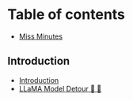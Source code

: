 # Table of contents

* [Miss Minutes](README.md)

## Introduction

* [Introduction](introduction/intro-face.md)
* [LLaMA Model Detour 🦙 🦙](introduction/v1_1_intro.md)
